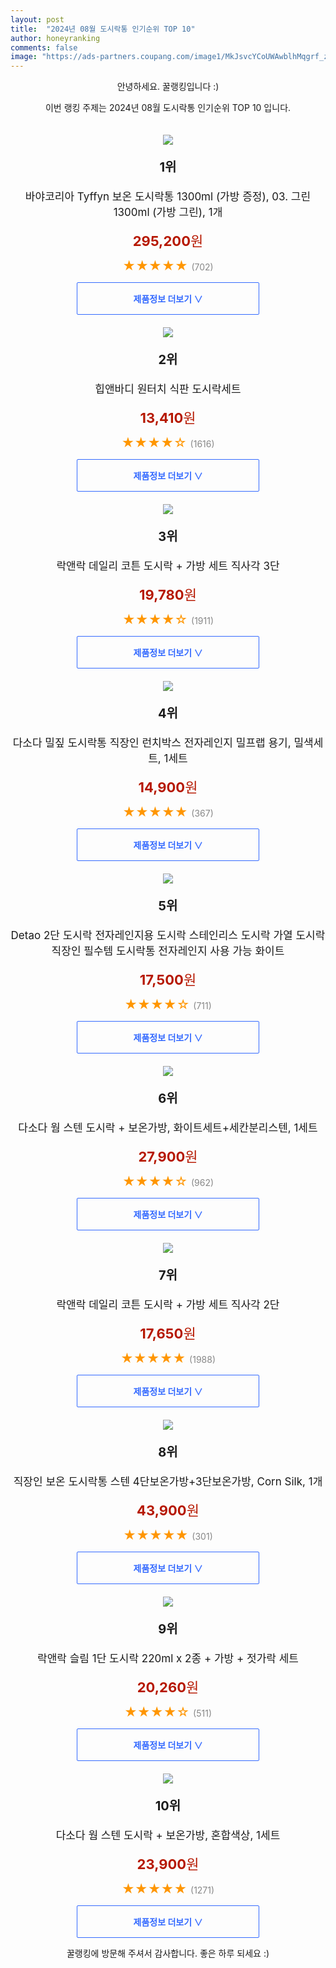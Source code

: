 ```yaml
---
layout: post
title:  "2024년 08월 도시락통 인기순위 TOP 10"
author: honeyranking
comments: false
image: "https://ads-partners.coupang.com/image1/MkJsvcYCoUWAwblhMqgrf_zlu6Bg-mlxMUV7ZjCKgvB4alKm7aBfitTXE_UVEENcEqAVgVUBLW5cw1E-ubNNiRX20q4QTAD0EsUqqeUI286cwp_pv6BF7NoISLIUZWUT3Z4WiJrFfiSXbGaVTbrWqgnqVSyB-qmXKzCjkDQwKvYJkqrLP-5KsJ9_4W_FyhJCow2z0jT_FljpA1faT1gsviKm9_AvZIqECo_HfwJH57od-M_dZEDwmVPYq8aJ6P3sogmh6AreB8ZcccoVzIacwdN9jdK-JzHaOe7jW_Gxy1TFtCMxpEGTdQDSgqje7g=="
---
```

<p style="text-align: center;">안녕하세요. 꿀랭킹입니다 :)</p>
<p style="text-align: center;">이번 랭킹 주제는 2024년 08월 도시락통 인기순위 TOP 10 입니다.</p><center><img src="https://ads-partners.coupang.com/image1/MkJsvcYCoUWAwblhMqgrf_zlu6Bg-mlxMUV7ZjCKgvB4alKm7aBfitTXE_UVEENcEqAVgVUBLW5cw1E-ubNNiRX20q4QTAD0EsUqqeUI286cwp_pv6BF7NoISLIUZWUT3Z4WiJrFfiSXbGaVTbrWqgnqVSyB-qmXKzCjkDQwKvYJkqrLP-5KsJ9_4W_FyhJCow2z0jT_FljpA1faT1gsviKm9_AvZIqECo_HfwJH57od-M_dZEDwmVPYq8aJ6P3sogmh6AreB8ZcccoVzIacwdN9jdK-JzHaOe7jW_Gxy1TFtCMxpEGTdQDSgqje7g==" style="margin-top:20px" /></center><p style="text-align: center; font-size: 20px"><b>1위</b></p><p style="text-align: center; font-size: 17px">바야코리아 Tyffyn 보온 도시락통 1300ml (가방 증정), 03. 그린 1300ml (가방 그린), 1개</p><p style="text-align: center;"><span style="color: #b61800; font-size: 22px;"><b>295,200</b>원</span></p><p style="text-align: center;"><span style="color: #ff9600; font-size: 20px;">★★★★★ </span><span style="color: #878787;">(702)</span></p><center><a href="https://link.coupang.com/re/AFFSDP?lptag=AF3899140&subid=honeyrank&pageKey=7734938633&itemId=20596777893&vendorItemId=87864344711&traceid=V0-153-14756ed8ebef0a5c&clickBeacon=462d8370-6641-11ef-b040-3d0010988f72%7E3&requestid=20240830050000783189480194&token=31850C%7CMIXED"><div style="font-size: 14px; display: inline-block; padding: 15px 90px; color: #346aff; border-radius: 2px; border: 1px solid #346aff; cursor: pointer;"><b>제품정보 더보기 &or;</b></div></a></center><center><img src="https://ads-partners.coupang.com/image1/FbYWH8ZoGIl-NZ5BFWjRJHSgD7xQNQfdEACxlrMoWKAn8mmDB5zgSnaHWjpjSr3GGN1kOs5hZaC53BZGtWTc6fZqq0uMqhQvLDRqX2SQ2mU672D3OWCSxoWvOCWQ2BC3FDyLrXQhwOwBGRQTZw6izymrM6OKT2cycJ3LmplGzgmF5IjL4nHwc9aCfxd5_ms7mCW1FBWbDAfB9gG2ScBPGr7ZZGX2sLACx1FZQ5nF_jfKyIS-eO67WuGiuMUWo3QBTk3L6vE5N4qQs4OHLgh0aTeMEo_0Clnymf4=" style="margin-top:20px" /></center><p style="text-align: center; font-size: 20px"><b>2위</b></p><p style="text-align: center; font-size: 17px">힙앤바디 원터치 식판 도시락세트</p><p style="text-align: center;"><span style="color: #b61800; font-size: 22px;"><b>13,410</b>원</span></p><p style="text-align: center;"><span style="color: #ff9600; font-size: 20px;">★★★★☆ </span><span style="color: #878787;">(1616)</span></p><center><a href="https://link.coupang.com/re/AFFSDP?lptag=AF3899140&subid=honeyrank&pageKey=7396272040&itemId=19144186667&vendorItemId=73361571892&traceid=V0-153-0e5251875d0553ca&requestid=20240830050000783189480194&token=31850C%7CMIXED"><div style="font-size: 14px; display: inline-block; padding: 15px 90px; color: #346aff; border-radius: 2px; border: 1px solid #346aff; cursor: pointer;"><b>제품정보 더보기 &or;</b></div></a></center><center><img src="https://ads-partners.coupang.com/image1/mj737dbp5daxVUDkmkRKRkqsYaqfDGRFcKctminepy-SB8SLf2vdnUhGpZobHJriR4DtF2DDjEtDJYW6wj6mrJI5K44Xqgu3GREkx7NH7oaO1xplmW4rqjgudkTFew9JgJoXJI7M4YLCSGpiv-KpAnCbK3o_DRjhvTfAB6FUpsch0hvvGz8qvVbdKXcBR22qaEOGradUC1arms4K9uldGRim_omOYBSjFcXU1rm1eFw1Yrgyji9HtMCGg_p_Tpb7x3NUIolwB5QeRlO0nrjlL4GmPy7HPjk_rGU=" style="margin-top:20px" /></center><p style="text-align: center; font-size: 20px"><b>3위</b></p><p style="text-align: center; font-size: 17px">락앤락 데일리 코튼 도시락 + 가방 세트 직사각 3단</p><p style="text-align: center;"><span style="color: #b61800; font-size: 22px;"><b>19,780</b>원</span></p><p style="text-align: center;"><span style="color: #ff9600; font-size: 20px;">★★★★☆ </span><span style="color: #878787;">(1911)</span></p><center><a href="https://link.coupang.com/re/AFFSDP?lptag=AF3899140&subid=honeyrank&pageKey=7335512435&itemId=18842047007&vendorItemId=85971665876&traceid=V0-153-6ae6429c691637a4&requestid=20240830050000783189480194&token=31850C%7CMIXED"><div style="font-size: 14px; display: inline-block; padding: 15px 90px; color: #346aff; border-radius: 2px; border: 1px solid #346aff; cursor: pointer;"><b>제품정보 더보기 &or;</b></div></a></center><center><img src="https://ads-partners.coupang.com/image1/eFhj5oPv45Z4eRJHeMZuDSrTBGhNEh0hBPTYsTCweKtmE7nqaPLZPQnbFe2vzDwb7655f67X_BamusmcmkGHgHPWXAlPOGild_xgbjsK2F73urNnlEkgEh0RDfuzlzHegJ3O8p2io56CT0XNIy_LEi6imzCidmrmLmAzlok4nae1SwcVMHXe8urprJ9YhBaOEhYrlz0UXrntlLeETKPb5hGtGg7LAOe8NxRn4dNUXX_d_2binZczqcJ4RJBf1oy6mF7N-_CxRrh6AgzxXIv3OJFJDFG56XZWQvrDnxgWVDuV-RvIQLCaBrcUe3IraiI=" style="margin-top:20px" /></center><p style="text-align: center; font-size: 20px"><b>4위</b></p><p style="text-align: center; font-size: 17px">다소다 밀짚 도시락통 직장인 런치박스 전자레인지 밀프랩 용기, 밀색세트, 1세트</p><p style="text-align: center;"><span style="color: #b61800; font-size: 22px;"><b>14,900</b>원</span></p><p style="text-align: center;"><span style="color: #ff9600; font-size: 20px;">★★★★★ </span><span style="color: #878787;">(367)</span></p><center><a href="https://link.coupang.com/re/AFFSDP?lptag=AF3899140&subid=honeyrank&pageKey=7148823379&itemId=17968583662&vendorItemId=86671817834&traceid=V0-153-764c9138dd5f211d&clickBeacon=462daa80-6641-11ef-918c-2e7f2d469898%7E3&requestid=20240830050000783189480194&token=31850C%7CMIXED"><div style="font-size: 14px; display: inline-block; padding: 15px 90px; color: #346aff; border-radius: 2px; border: 1px solid #346aff; cursor: pointer;"><b>제품정보 더보기 &or;</b></div></a></center><center><img src="https://ads-partners.coupang.com/image1/1GgtDSatSO7efmpL1DS1a4lthDLYAcAh-uB7yAGEJj5fiFmn4DlhV_GiS55xyB-iqiN-cvuOF97b5f7CdnZR7-AKMnBY7oNzlS9glc4zR09xf4rqb-phkfakv9TY7UsNlmjQi99Ewe4eKXkSboF5Xpu6KvLVjA0dqRTJT3PEx6a7HnU5qwskGvrz4pJCP9Rma9e-AA9MTx53aoa9fyVnWO-TE8xdPaO4ibaah7A885mam1ZZcnQZulV-wFxKEhqtORteLFalZ6ABuWOHypUpHRtPvmvKV8vP5dzUzgg8CAoeImaX_AULsfDhVw==" style="margin-top:20px" /></center><p style="text-align: center; font-size: 20px"><b>5위</b></p><p style="text-align: center; font-size: 17px">Detao 2단 도시락 전자레인지용 도시락 스테인리스 도시락 가열 도시락 직장인 필수템 도시락통 전자레인지 사용 가능 화이트</p><p style="text-align: center;"><span style="color: #b61800; font-size: 22px;"><b>17,500</b>원</span></p><p style="text-align: center;"><span style="color: #ff9600; font-size: 20px;">★★★★☆ </span><span style="color: #878787;">(711)</span></p><center><a href="https://link.coupang.com/re/AFFSDP?lptag=AF3899140&subid=honeyrank&pageKey=7214912154&itemId=18268459465&vendorItemId=86457472177&traceid=V0-153-244b4fdb47024e81&requestid=20240830050000783189480194&token=31850C%7CMIXED"><div style="font-size: 14px; display: inline-block; padding: 15px 90px; color: #346aff; border-radius: 2px; border: 1px solid #346aff; cursor: pointer;"><b>제품정보 더보기 &or;</b></div></a></center><center><img src="https://ads-partners.coupang.com/image1/pQKImO6bhXHwonHrpVkvYEr2t6XEQLcH9q0m1HmuDPqa6shzA5u8fhfd8W17NlyZw0Kmpme4b411B7rppS-3ZTkdqTK0mx2jddBLhTmrmR8NcOTJCt4QBeGzC4Q7d78Tu06E0s7iPF01cpPxFtLMwm6WsgAnYTMHc26no6_JTXyRzVzO3b0ltHF5_WjUmly-dWSqNKEepWuM-Xb90jacFwNmqmFzNlkhEgo0HacYGgjYGLWoEGgEwtJ6GPYOyAuhEeZWXB_OFUsv-ilnvR3LyNmUW9sJL1hjpAixc4ejIlHQtWFk6-ZKiPQTrc7tZFU=" style="margin-top:20px" /></center><p style="text-align: center; font-size: 20px"><b>6위</b></p><p style="text-align: center; font-size: 17px">다소다 웜 스텐 도시락 + 보온가방, 화이트세트+세칸분리스텐, 1세트</p><p style="text-align: center;"><span style="color: #b61800; font-size: 22px;"><b>27,900</b>원</span></p><p style="text-align: center;"><span style="color: #ff9600; font-size: 20px;">★★★★☆ </span><span style="color: #878787;">(962)</span></p><center><a href="https://link.coupang.com/re/AFFSDP?lptag=AF3899140&subid=honeyrank&pageKey=7783411829&itemId=21041139463&vendorItemId=88103887983&traceid=V0-153-4f76e2f875a6bb22&clickBeacon=462daa80-6641-11ef-8d30-68558d9c9f1f%7E3&requestid=20240830050000783189480194&token=31850C%7CMIXED"><div style="font-size: 14px; display: inline-block; padding: 15px 90px; color: #346aff; border-radius: 2px; border: 1px solid #346aff; cursor: pointer;"><b>제품정보 더보기 &or;</b></div></a></center><center><img src="https://ads-partners.coupang.com/image1/UVVXF0nOSbryANpSUQrUSfF4J7gwn1cN7vEqzZeMIB-8OJBQTTQHvvSINo4d6E-Mje4KJAMxLTBcZpahhs5dPBtRo5xWQ8dRzCbiEu82HUZd76ZQ4z9dp1ksvbYASHiWSwvF-VRn0tVvaQZSjssQHHtOdDx6FCSNno0lsEaELg9i0MJO1bjnESCMwnYHQgsB_G_OB2yPoz7bOPwKj0DXo9eisyX1clXBwmGQrvEkgxKDbF8Ut6bLb2Dbp8cslbgaMRxaH5rGPmy_uZB27_nUAZzXHskOET1OcBU=" style="margin-top:20px" /></center><p style="text-align: center; font-size: 20px"><b>7위</b></p><p style="text-align: center; font-size: 17px">락앤락 데일리 코튼 도시락 + 가방 세트 직사각 2단</p><p style="text-align: center;"><span style="color: #b61800; font-size: 22px;"><b>17,650</b>원</span></p><p style="text-align: center;"><span style="color: #ff9600; font-size: 20px;">★★★★★ </span><span style="color: #878787;">(1988)</span></p><center><a href="https://link.coupang.com/re/AFFSDP?lptag=AF3899140&subid=honeyrank&pageKey=7335502137&itemId=18842007323&vendorItemId=85971628229&traceid=V0-153-715028005949bc62&requestid=20240830050000783189480194&token=31850C%7CMIXED"><div style="font-size: 14px; display: inline-block; padding: 15px 90px; color: #346aff; border-radius: 2px; border: 1px solid #346aff; cursor: pointer;"><b>제품정보 더보기 &or;</b></div></a></center><center><img src="https://ads-partners.coupang.com/image1/hxlpYtT4Fxx2lQInh0TNayBc2G9UQxEo2r7UL3rXEtTXTFsG2QM_n1yJRH9UEixItEexNA2UyK09KYvCbpArLe1cYfTE_mpACsr0wr7Gbz3YigaIAZ7dFmLKOyeWVwgRzHnrFJ7fGGA5oucDb7NZMSoXEkZlhXnrnQIqlldtU5oRb5xYulSS-9j-xlEz2c5uVNVQmV8TYrdUMo_tz3K94_9nsnVEkxsVufnZVu7p8Fk_1IgzAHGwpNH2eeXh6dtK7eitg2l5X6vLG7OpIaSxXnhXYmmZHIohJOWlPEqQEzKe1_QAUY62IzDqOADxRuw=" style="margin-top:20px" /></center><p style="text-align: center; font-size: 20px"><b>8위</b></p><p style="text-align: center; font-size: 17px">직장인 보온 도시락통 스텐 4단보온가방+3단보온가방, Corn Silk, 1개</p><p style="text-align: center;"><span style="color: #b61800; font-size: 22px;"><b>43,900</b>원</span></p><p style="text-align: center;"><span style="color: #ff9600; font-size: 20px;">★★★★★ </span><span style="color: #878787;">(301)</span></p><center><a href="https://link.coupang.com/re/AFFSDP?lptag=AF3899140&subid=honeyrank&pageKey=7635101466&itemId=20272563027&vendorItemId=87078112003&traceid=V0-153-0c30634d59ae2f9a&clickBeacon=462daa80-6641-11ef-837c-a1a0e7025fcb%7E3&requestid=20240830050000783189480194&token=31850C%7CMIXED"><div style="font-size: 14px; display: inline-block; padding: 15px 90px; color: #346aff; border-radius: 2px; border: 1px solid #346aff; cursor: pointer;"><b>제품정보 더보기 &or;</b></div></a></center><center><img src="https://ads-partners.coupang.com/image1/zORz_P_lTZw0fmF5zIWSdZYHo12y2wTOh8lhYPg-h89FOvaw-TXaLDVBGtStsj6OLLOfUuGCZS-Fuc6v219lpONZk8s2SUeGKQliPHLYoiUpEvMROiF3VP8ZTD_F3JyxDfpFP90BJcJTvB9H0ykMi3Nzb0IBvlU66EttFttKi1B_-_4CvDGRf5IicbTt4fTXMMTPUO4fl8zhMOQ4ng5pD0ziB3WUxFpdb80fmBw8DdEnZz4pxIH2ocggJbXcIMNIS9PsbwjZJ2bqnju7APaq7VwdeKOJofxgqg==" style="margin-top:20px" /></center><p style="text-align: center; font-size: 20px"><b>9위</b></p><p style="text-align: center; font-size: 17px">락앤락 슬림 1단 도시락 220ml x 2종 + 가방 + 젓가락 세트</p><p style="text-align: center;"><span style="color: #b61800; font-size: 22px;"><b>20,260</b>원</span></p><p style="text-align: center;"><span style="color: #ff9600; font-size: 20px;">★★★★☆ </span><span style="color: #878787;">(511)</span></p><center><a href="https://link.coupang.com/re/AFFSDP?lptag=AF3899140&subid=honeyrank&pageKey=7790212041&itemId=21074450351&vendorItemId=88136648355&traceid=V0-153-60effa936f1f3293&requestid=20240830050000783189480194&token=31850C%7CMIXED"><div style="font-size: 14px; display: inline-block; padding: 15px 90px; color: #346aff; border-radius: 2px; border: 1px solid #346aff; cursor: pointer;"><b>제품정보 더보기 &or;</b></div></a></center><center><img src="https://ads-partners.coupang.com/image1/M-h5qTjF32895gPKM625DrEd8zC3avaAv5u15QjhkWs8G6jBAShkVFW46NFNiVcQuxEuLTFXQmhD8AVM7T0rMY5SdcQLTntlHmzqjhM8aPqjTWwMPn4cC4oZttVjndutjlBCBYGvdaZdM_ACsSRJB95xU59ZVDAXXNhpnKsJxobL5skTs-77ekubxMvmIQLAOLmo8CABOT52x55jnvLSvFY6tcJMdGrEBSzKVzaAcMptrOD2BlEaS4wesGMJzDv15H7tbhWD7uVeTbsJr_wCeu0a5TbnHTSUAIZhbBHmjFRlv4Wbx4VXaULjW2Z0qA==" style="margin-top:20px" /></center><p style="text-align: center; font-size: 20px"><b>10위</b></p><p style="text-align: center; font-size: 17px">다소다 웜 스텐 도시락 + 보온가방, 혼합색상, 1세트</p><p style="text-align: center;"><span style="color: #b61800; font-size: 22px;"><b>23,900</b>원</span></p><p style="text-align: center;"><span style="color: #ff9600; font-size: 20px;">★★★★★ </span><span style="color: #878787;">(1271)</span></p><center><a href="https://link.coupang.com/re/AFFSDP?lptag=AF3899140&subid=honeyrank&pageKey=6195300566&itemId=12258565046&vendorItemId=86670352239&traceid=V0-153-bb9240667f6dc64f&clickBeacon=462daa80-6641-11ef-b5d9-2f043fcf15ed%7E3&requestid=20240830050000783189480194&token=31850C%7CMIXED"><div style="font-size: 14px; display: inline-block; padding: 15px 90px; color: #346aff; border-radius: 2px; border: 1px solid #346aff; cursor: pointer;"><b>제품정보 더보기 &or;</b></div></a></center><p style="text-align: center;">꿀랭킹에 방문해 주셔서 감사합니다. 좋은 하루 되세요 :)</p>
